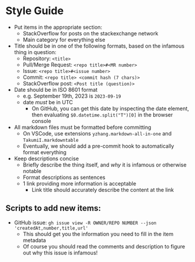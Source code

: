 # Style Guide

- Put items in the appropriate section:
  - StackOverflow for posts on the stackexchange network
  - Main category for everything else
- Title should be in one of the following formats, based on the infamous thing in question:
  - Repository: `<title>`
  - Pull/Merge Request: `<repo title>#<MR number>`
  - Issue: `<repo title>#<issue number>`
  - Commit: `<repo title> <commit hash (7 chars)>`
  - StackOverflow post: `<Post title (question)>`
- Date should be in ISO 8601 format
  - e.g. September 19th, 2023 is `2023-09-19`
  - date *must* be in UTC
    -  On GitHub, you can get this date by inspecting the date element, then evaluating `$0.datetime.split("T")[0]` in the browser console
- All markdown files must be formatted before committing
  - On VSCode, use extensions `yzhang.markdown-all-in-one` and `TakumiI.markdowntable`
  - Eventually, we should add a pre-commit hook to automatically format everything
- Keep descriptions concise
  - Briefly describe the thing itself, and *why* it is infamous or otherwise notable
  - Format descriptions as sentences
  - 1 link providing more information is acceptable
    - Link title should accurately describe the content at the link

## Scripts to add new items:
- GitHub issue: `gh issue view -R OWNER/REPO NUMBER --json 'createdAt,number,title,url'`
  - This should get you the information you need to fill in the item metadata
  - Of course you should read the comments and description to figure out why
    this issue is infamous!
